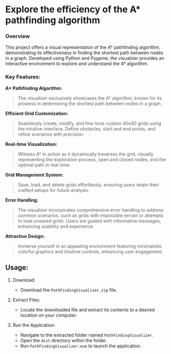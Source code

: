 # Explore the efficiency of the A* pathfinding algorithm
### Overview
This project offers a visual representation of the A* pathfinding algorithm, demonstrating its effectiveness in finding the shortest path between nodes in a graph. Developed using Python and Pygame, the visualizer provides an interactive environment to explore and understand the A* algorithm.

### Key Features:
**A\* Pathfinding Algorithm:**
> The visualizer exclusively showcases the A* algorithm, known for its prowess in determining the shortest path between nodes in a graph.

**Efficient Grid Customization:**
> Seamlessly create, modify, and fine-tune custom 40x40 grids using the intuitive interface. Define obstacles, start and end points, and refine scenarios with precision.

**Real-time Visualization:**
> Witness A* in action as it dynamically traverses the grid, visually representing the exploration process, open and closed nodes, and the optimal path in real-time.

**Grid Management System:**
> Save, load, and delete grids effortlessly, ensuring users retain their crafted setups for future analysis.

**Error Handling:**
> The visualizer incorporates comprehensive error handling to address common scenarios, such as grids with impossible terrain or attempts to load unsaved grids. Users are guided with informative messages, enhancing usability and experience.

**Attractive Design:**
> Immerse yourself in an appealing environment featuring minimalistic colorful graphics and intuitive controls, enhancing user engagement.

## Usage:
1. Download:
   - Download the `PathFindingVisualizer.zip` file.

2. Extract Files:
   - Locate the downloaded file and extract its contents to a desired location on your computer.

3. Run the Application:
   - Navigate to the extracted folder named `PathFindingVisualizer`.
   - Open the `dist` directory within the folder.
   - Run `PathFindingVisualizer.exe` to launch the application.
